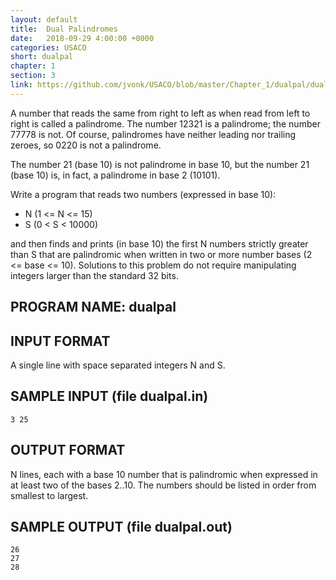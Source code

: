 ```yaml
---
layout: default
title:  Dual Palindromes
date:   2018-09-29 4:00:00 +0000
categories: USACO
short: dualpal
chapter: 1
section: 3
link: https://github.com/jvonk/USACO/blob/master/Chapter_1/dualpal/dualpal.java
---
```

A number that reads the same from right to left as when read from left to right is called a palindrome. The number 12321 is a palindrome; the number 77778 is not. Of course, palindromes have neither leading nor trailing zeroes, so 0220 is not a palindrome.

The number 21 (base 10) is not palindrome in base 10, but the number 21 (base 10) is, in fact, a palindrome in base 2 (10101).

Write a program that reads two numbers (expressed in base 10):

* N (1 <= N <= 15)
* S (0 < S < 10000)

and then finds and prints (in base 10) the first N numbers strictly greater than S that are palindromic when written in two or more number bases (2 <= base <= 10).
Solutions to this problem do not require manipulating integers larger than the standard 32 bits.

## PROGRAM NAME: dualpal

## INPUT FORMAT
A single line with space separated integers N and S.

## SAMPLE INPUT (file dualpal.in)
```
3 25
```

## OUTPUT FORMAT
N lines, each with a base 10 number that is palindromic when expressed in at least two of the bases 2..10. The numbers should be listed in order from smallest to largest.

## SAMPLE OUTPUT (file dualpal.out)
```
26
27
28
```